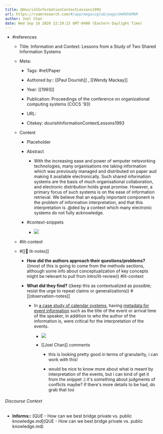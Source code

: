 ```yaml
---
title: @dourishInformationContextLessons1993
url: https://roamresearch.com/#/app/megacoglab/page/UmR0hGM6R
author: Joel Chan
date: Wed Sep 16 2020 22:29:23 GMT-0400 (Eastern Daylight Time)
---
```


- #references

    - Title: Information and Context: Lessons from a Study of Two Shared Information Systems

    - Meta:

        - Tags: #ref/Paper

        - Authored by::  [[Paul Dourish]] ,  [[Wendy Mackay]]

        - Year: [[1993]]

        - Publication: Proceedings of the conference on organizational computing systems (COCS '93)

        - URL:

        - Citekey: dourishInformationContextLessons1993

    - Content

        - Placeholder

        - Abstract

            - With the increasing ease and power of wmputer netsvorking technologies, many organisations me taking information which was previously managed and distributed on paper aud making it available electronically. Such shared information systems are the basis of much organisational collaboration, and electronic distribution holds great promise. However, a primary focus of such systems is on the ease of information retrieval. We believe that an equally important component is the problem of information interpretation, and that this interpretation is .@ded by a context which many electronic systems do not fully acknowledge.

        - #context-snippets

            - ![](https://firebasestorage.googleapis.com/v0/b/firescript-577a2.appspot.com/o/imgs%2Fapp%2Fmegacoglab%2Fbn89OKb1ff.png?alt=media&token=6c0c863d-6897-4e79-ba19-94f070efa129)

    - #lit-context

    - #[[📝 lit-notes]]

        - **How did the authors approach their questions/problems?** ((most of this is going to come from the methods sections, although some info about conceptualization of key concepts might be relevant to pull from intro/lit-review)) #lit-context

        - **What did they find?** ((keep this as contextualized as possible; resist the urge to repeat claims or generalizations)) #[[observation-notes]]

            - In [a case study of calendar systems](![](https://firebasestorage.googleapis.com/v0/b/firescript-577a2.appspot.com/o/imgs%2Fapp%2Fmegacoglab%2Fbn89OKb1ff.png?alt=media&token=6c0c863d-6897-4e79-ba19-94f070efa129)), having [metadata for event information](((H-T2qFmhr))) such as the title of the event or arrival time of the speaker, in addition to who the author of the information is, were critical for the interpretation of the events.

                - ![](https://firebasestorage.googleapis.com/v0/b/firescript-577a2.appspot.com/o/imgs%2Fapp%2Fmegacoglab%2F6SVrexUrhm.png?alt=media&token=cfa14f44-409a-4991-83e1-6c7a6b2528a4)

                - [[Joel Chan]] comments

                    - this is looking pretty good in terms of granularity, i can work with this!

                    - would be nice to know more about what is meant by interpretation of the events, but i can kind of get it from the snippet :) it's something about judgments of conflicts maybe? if there's more details to be had, do grab that too

###### Discourse Context

- **Informs::** [QUE - How can we best bridge private vs. public knowledge.md](QUE - How can we best bridge private vs. public knowledge.md)


